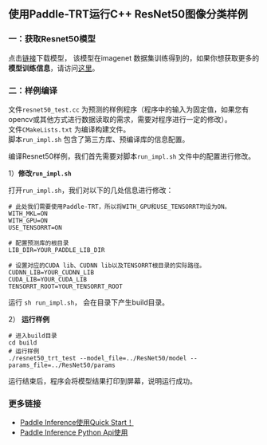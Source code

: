 ## 使用Paddle-TRT运行C++ ResNet50图像分类样例

### 一：获取Resnet50模型

点击[链接](https://paddle-inference-dist.bj.bcebos.com/inference_demo/python/resnet50/ResNet50.tar.gz)下载模型， 该模型在imagenet 数据集训练得到的，如果你想获取更多的**模型训练信息**，请访问[这里](https://github.com/PaddlePaddle/models/tree/develop/PaddleCV/image_classification)。

### 二：**样例编译**
 
文件`resnet50_test.cc` 为预测的样例程序（程序中的输入为固定值，如果您有opencv或其他方式进行数据读取的需求，需要对程序进行一定的修改）。    
文件`CMakeLists.txt` 为编译构建文件。   
脚本`run_impl.sh` 包含了第三方库、预编译库的信息配置。

编译Resnet50样例，我们首先需要对脚本`run_impl.sh` 文件中的配置进行修改。

1）**修改`run_impl.sh`**

打开`run_impl.sh`，我们对以下的几处信息进行修改：

```shell
# 此处我们需要使用Paddle-TRT，所以将WITH_GPU和USE_TENSORRT均设为ON。
WITH_MKL=ON       
WITH_GPU=ON         
USE_TENSORRT=ON

# 配置预测库的根目录
LIB_DIR=YOUR_PADDLE_LIB_DIR

# 设置对应的CUDA lib、CUDNN lib以及TENSORRT根目录的实际路径。
CUDNN_LIB=YOUR_CUDNN_LIB
CUDA_LIB=YOUR_CUDA_LIB
TENSORRT_ROOT=YOUR_TENSORRT_ROOT
```

运行 `sh run_impl.sh`， 会在目录下产生build目录。


2） **运行样例**

```shell
# 进入build目录
cd build
# 运行样例
./resnet50_trt_test --model_file=../ResNet50/model --params_file=../ResNet50/params 
```

运行结束后，程序会将模型结果打印到屏幕，说明运行成功。

### 更多链接
- [Paddle Inference使用Quick Start！]()
- [Paddle Inference Python Api使用]()
